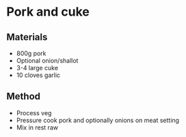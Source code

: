 # Pork and cuke
## Materials
* 800g pork
* Optional onion/shallot
* 3-4 large cuke
* 10 cloves garlic

## Method
* Process veg
* Pressure cook pork and optionally onions on meat setting
* Mix in rest raw
